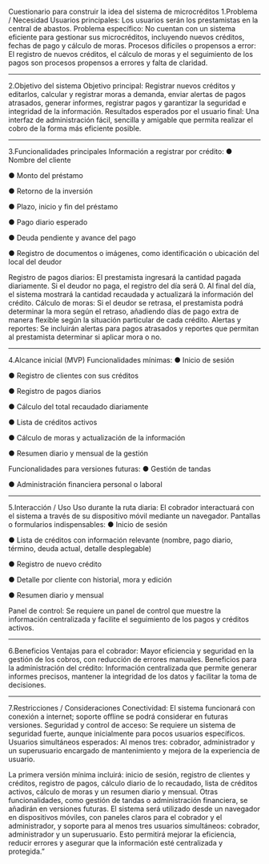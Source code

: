 Cuestionario para construir la idea del sistema de microcréditos
1.Problema / Necesidad
Usuarios principales:
 Los usuarios serán los prestamistas en la central de abastos.
Problema específico:
 No cuentan con un sistema eficiente para gestionar sus microcréditos, incluyendo nuevos créditos, fechas de pago y cálculo de moras.
Procesos difíciles o propensos a error:
 El registro de nuevos créditos, el cálculo de moras y el seguimiento de los pagos son procesos propensos a errores y falta de claridad.
________________________________________
2.Objetivo del sistema
Objetivo principal:
 Registrar nuevos créditos y editarlos, calcular y registrar moras a demanda, enviar alertas de pagos atrasados, generar informes, registrar pagos y garantizar la seguridad e integridad de la información.
Resultados esperados por el usuario final:
 Una interfaz de administración fácil, sencilla y amigable que permita realizar el cobro de la forma más eficiente posible.
________________________________________
3.Funcionalidades principales
Información a registrar por crédito:
●	Nombre del cliente

●	Monto del préstamo

●	Retorno de la inversión

●	Plazo, inicio y fin del préstamo

●	Pago diario esperado

●	Deuda pendiente y avance del pago

●	Registro de documentos o imágenes, como identificación o ubicación del local del deudor

Registro de pagos diarios:
 El prestamista ingresará la cantidad pagada diariamente. Si el deudor no paga, el registro del día será 0. Al final del día, el sistema mostrará la cantidad recaudada y actualizará la información del crédito.
Cálculo de moras:
 Si el deudor se retrasa, el prestamista podrá determinar la mora según el retraso, añadiendo días de pago extra de manera flexible según la situación particular de cada crédito.
Alertas y reportes:
 Se incluirán alertas para pagos atrasados y reportes que permitan al prestamista determinar si aplicar mora o no.
________________________________________
4.Alcance inicial (MVP)
Funcionalidades mínimas:
●	Inicio de sesión

●	Registro de clientes con sus créditos

●	Registro de pagos diarios

●	Cálculo del total recaudado diariamente

●	Lista de créditos activos

●	Cálculo de moras y actualización de la información

●	Resumen diario y mensual de la gestión

Funcionalidades para versiones futuras:
●	Gestión de tandas

●	Administración financiera personal o laboral

________________________________________
5.Interacción / Uso
Uso durante la ruta diaria:
 El cobrador interactuará con el sistema a través de su dispositivo móvil mediante un navegador.
Pantallas o formularios indispensables:
●	Inicio de sesión

●	Lista de créditos con información relevante (nombre, pago diario, término, deuda actual, detalle desplegable)

●	Registro de nuevo crédito

●	Detalle por cliente con historial, mora y edición

●	Resumen diario y mensual

Panel de control:
 Se requiere un panel de control que muestre la información centralizada y facilite el seguimiento de los pagos y créditos activos.
________________________________________
6.Beneficios
Ventajas para el cobrador:
 Mayor eficiencia y seguridad en la gestión de los cobros, con reducción de errores manuales.
Beneficios para la administración del crédito:
 Información centralizada que permite generar informes precisos, mantener la integridad de los datos y facilitar la toma de decisiones.
________________________________________
7.Restricciones / Consideraciones
Conectividad:
 El sistema funcionará con conexión a internet; soporte offline se podrá considerar en futuras versiones.
Seguridad y control de acceso:
 Se requiere un sistema de seguridad fuerte, aunque inicialmente para pocos usuarios específicos.
Usuarios simultáneos esperados:
 Al menos tres: cobrador, administrador y un superusuario encargado de mantenimiento y mejora de la experiencia de usuario.

La primera versión mínima incluirá: inicio de sesión, registro de clientes y créditos, registro de pagos, cálculo diario de lo recaudado, lista de créditos activos, cálculo de moras y un resumen diario y mensual. Otras funcionalidades, como gestión de tandas o administración financiera, se añadirán en versiones futuras.
El sistema será utilizado desde un navegador en dispositivos móviles, con paneles claros para el cobrador y el administrador, y soporte para al menos tres usuarios simultáneos: cobrador, administrador y un superusuario. Esto permitirá mejorar la eficiencia, reducir errores y asegurar que la información esté centralizada y protegida.”
